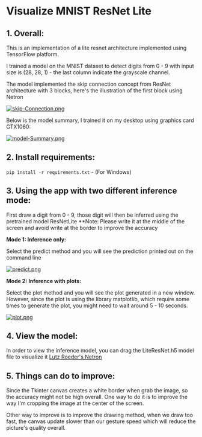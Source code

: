# Visualize MNIST ResNet Lite

## 1. Overall:
This is an implementation of a lite resnet architecture implemented using TensorFlow platform. 

I trained a model on the MNIST dataset to detect digits from 0 - 9 with input size is (28, 28, 1) - the last column indicate the grayscale channel.

The model implemented the skip connection concept from ResNet architecture with 3 blocks, here's the illustration of the first block using Netron

[![skip-Connection.png](https://i.postimg.cc/4xBMrgzp/skip-Connection.png)](https://postimg.cc/yD3vZ2pN)

Below is the model summary, I trained it on my desktop using graphics card GTX1060:

[![model-Summary.png](https://i.postimg.cc/fTvg9Nq1/model-Summary.png)](https://postimg.cc/PPPMgBjM)

## 2. Install requirements:
```pip install -r requirements.txt``` - (For Windows)

## 3. Using the app with two different inference mode:

First draw a digit from 0 - 9, those digit will then be inferred using the pretrained model ResNetLite
**Note: Please write it at the middle of the screen and avoid write at the border to improve the accuracy 

**Mode 1: Inference only:**

Select the predict method and you will see the prediction printed out on the command line

[![predict.png](https://i.postimg.cc/Wbs5jyp8/predict.png)](https://postimg.cc/c65RBXnt)

**Mode 2: Inference with plots:**

Select the plot method and you will see the plot generated in a new window. However, since the plot is using the library matplotlib, which require some times to generate the plot, you might need to wait around 5 - 10 seconds.

[![plot.png](https://i.postimg.cc/ZR3wKty7/plot.png)](https://postimg.cc/dks24f6r)

## 4. View the model:

In order to view the inference model, you can drag the LiteResNet.h5 model file to visualize it
[Lutz Roeder's Netron](https://netron.app/)

## 5. Things can do to improve:

Since the Tkinter canvas creates a white border when grab the image, so the accuracy might not be high overall. One way to do it is to improve the way I'm cropping the image at the center of the screen.

Other way to improve is to improve the drawing method, when we draw too fast, the canvas update slower than our gesture speed which will reduce the picture's quality overall.
